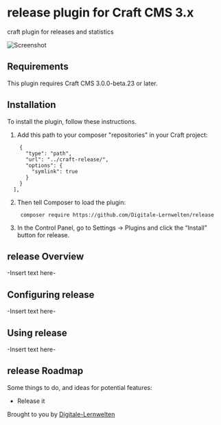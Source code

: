 # release plugin for Craft CMS 3.x

craft plugin for releases and statistics

![Screenshot](resources/img/icon.png)

## Requirements

This plugin requires Craft CMS 3.0.0-beta.23 or later.

## Installation

To install the plugin, follow these instructions.

1. Add this path to your composer "repositories" in your Craft project:

``` "repositories": [
    {
      "type": "path",
      "url": "../craft-release/",
      "options": {
        "symlink": true
      }
    }
  ],
```

2. Then tell Composer to load the plugin:

        composer require https://github.com/Digitale-Lernwelten/release

3. In the Control Panel, go to Settings → Plugins and click the “Install” button for release.

## release Overview

-Insert text here-

## Configuring release

-Insert text here-

## Using release

-Insert text here-

## release Roadmap

Some things to do, and ideas for potential features:

* Release it

Brought to you by [Digitale-Lernwelten](https://dilewe.de)
